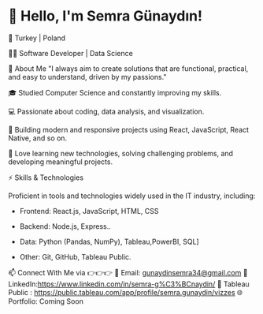 # 👋 Hello, I'm Semra Günaydın!

📍 Turkey | Poland

🧑‍💻 Software Developer | Data Science

🚀 About Me "I always aim to create solutions that are functional, practical, and easy to understand, driven by my passions."


🎓 Studied Computer Science and constantly improving my skills.

💻 Passionate about coding, data analysis, and visualization.

🔨 Building modern and responsive projects using React, JavaScript, React Native, and so on.

🧩 Love learning new technologies, solving challenging problems, and developing meaningful projects.

⚡ Skills & Technologies

  Proficient in tools and technologies widely used in the IT industry, including:

- Frontend: React.js, JavaScript, HTML, CSS

- Backend: Node.js, Express..

- Data:  Python (Pandas, NumPy), Tableau,PowerBI, SQL]

- Other: Git, GitHub, Tableau Public.

📫 Connect With Me via 👉👉👉
💌 Email: gunaydinsemra34@gmail.com
💼 LinkedIn:https://www.linkedin.com/in/semra-g%C3%BCnaydin/
🔭 Tableau Public : https://public.tableau.com/app/profile/semra.gunaydin/vizzes
🌐 Portfolio: Coming Soon
